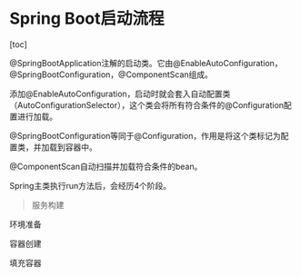 # Spring Boot启动流程

[toc]



@SpringBootApplication注解的启动类。它由@EnableAutoConfiguration，@SpringBootConfiguration，@ComponentScan组成。

添加@EnableAutoConfiguration，启动时就会套入自动配置类（AutoConfigurationSelector），这个类会将所有符合条件的@Configuration配置进行加载。

@SpringBootConfiguration等同于@Configuration，作用是将这个类标记为配置类，并加载到容器中。

@ComponentScan自动扫描并加载符合条件的bean。



Spring主类执行run方法后，会经历4个阶段。

> 服务构建



环境准备

容器创建

填充容器
